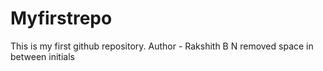 # Myfirstrepo
This is my first github repository.
Author - Rakshith B N
removed space in between initials
